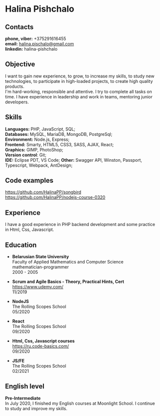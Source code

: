# Halina Pishchalo 

## Contacts
   **phone, viber:** +375291616455  
   **email:** halina.pischalo@gmail.com  
  **linkedin:** halina-pishchalo

## Objective
I want to gain new experience, to grow, to increase my skills, to study new technologies, to participate in high-loaded projects, to create high quality products.  
I'm hard-working, responsible and attentive. I try to complete all tasks on time. I have experience in leadership and work in teams, mentoring junior developers. 


## Skills
**Languages:** PHP, JavaScript, SQL;  
**Databases:** MySQL, MariaDB, MongoDB, PostgreSql;  
**Environment:** Node.js, Express;  
**Frontend:** Smarty, HTML5, CSS3, SASS, AJAX, React;  
**Graphics:** GIMP, PhotoShop;  
**Version control**: Git;  
**IDE:** Eclipse PDT, VS Code;
**Other:** Swagger API, Winston, Passport, Typescript, Webpack, AntDesign;

## Code examples
https://github.com/HalinaPP/songbird  
https://github.com/HalinaPP/nodejs-course-0320

## Experience
I have a good experience in PHP backend development and some practice in Html, Css, Javascript.

## Education
- **Belarusian State University**  
 Faculty of Applied Mathematics and Computer Science  
 mathematician-programmer  
 2000 - 2005

- **Scrum and Agile Basics - Theory, Practical Hints, Cert**  
https://www.udemy.com/  
11/2019

- **NodeJS**  
The Rolling Scopes School  
05/2020

- **React**  
The Rolling Scopes School  
09/2020

- **Html, Css, Javascript courses**  
https://ru.code-basics.com/  
09/2020

- **JS/FE**  
The Rolling Scopes School  
02/2021

## English level
**Pre-Intermediate**  
In July 2020, I finished my English courses at Moonlight School. I continue to study and improve my skills.
